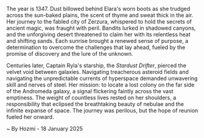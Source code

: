 
The year is 1347.  Dust billowed behind Elara's worn boots as she trudged across the sun-baked plains, the scent of thyme and sweat thick in the air.  Her journey to the fabled city of Zerzura, whispered to hold the secrets of ancient magic, was fraught with peril. Bandits lurked in shadowed canyons, and the unforgiving desert threatened to claim her with its relentless heat and shifting sands.  Each sunrise brought a renewed sense of purpose, a determination to overcome the challenges that lay ahead, fueled by the promise of discovery and the lure of the unknown.


Centuries later, Captain Ryla's starship, the *Stardust Drifter*, pierced the velvet void between galaxies.  Navigating treacherous asteroid fields and navigating the unpredictable currents of hyperspace demanded unwavering skill and nerves of steel.  Her mission: to locate a lost colony on the far side of the Andromeda galaxy, a signal flickering faintly across the vast emptiness. The weight of countless lives rested on her shoulders, a responsibility that eclipsed the breathtaking beauty of nebulae and the infinite expanse of space.  The journey was perilous, but the hope of reunion fueled her onward.

~ By Hozmi - 18 January 2025
